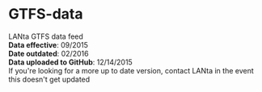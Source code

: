 # GTFS-data
LANta GTFS data feed  
**Data effective**: 09/2015  
**Date outdated**: 02/2016  
**Data uploaded to GitHub**: 12/14/2015  
If you're looking for a more up to date version, contact LANta in the event this doesn't get updated
